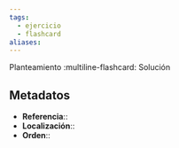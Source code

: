 ```yaml
---
tags:
  - ejercicio
  - flashcard
aliases:
---
```

Planteamiento
:multiline-flashcard:
Solución

## Metadatos
- **Referencia**::
- **Localización**::
- **Orden**::
